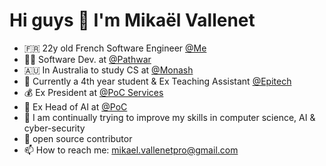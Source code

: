 # Hi guys 👋  I'm Mikaël Vallenet

- 🇫🇷 22y old French Software Engineer [@Me](https://mikatech.me/) 
- 🏴‍☠️ Software Dev. at [@Pathwar](https://github.com/pathwar/)
- 🇦🇺 In Australia to study CS at [@Monash](https://www.monash.edu/)
- 🔭 Currently a 4th year student & Ex Teaching Assistant [@Epitech](https://www.epitech.eu/)
- 💰 Ex President at [@PoC Services](https://www.poc-innovation.fr/)
- 🤖 Ex Head of AI at [@PoC](https://www.poc-innovation.fr/)
- 🌱 I am continually trying to improve my skills in computer science, AI & cyber-security
- 👯 open source contributor
- 📫 How to reach me: mikael.vallenetpro@gmail.com

